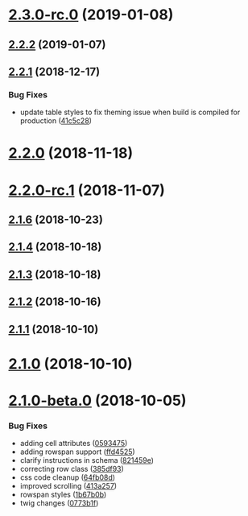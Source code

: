 # [2.3.0-rc.0](https://github.com/bolt-design-system/bolt/compare/v2.2.2...v2.3.0-rc.0) (2019-01-08)



## [2.2.2](https://github.com/bolt-design-system/bolt/compare/v2.2.1...v2.2.2) (2019-01-07)



## [2.2.1](https://github.com/bolt-design-system/bolt/compare/v2.2.0...v2.2.1) (2018-12-17)


### Bug Fixes

* update table styles to fix theming issue when build is compiled for production ([41c5c28](https://github.com/bolt-design-system/bolt/commit/41c5c28))



# [2.2.0](https://github.com/bolt-design-system/bolt/compare/v2.2.0-rc.1...v2.2.0) (2018-11-18)



# [2.2.0-rc.1](https://github.com/bolt-design-system/bolt/compare/v2.1.6...v2.2.0-rc.1) (2018-11-07)



## [2.1.6](https://github.com/bolt-design-system/bolt/compare/v2.1.5...v2.1.6) (2018-10-23)



## [2.1.4](https://github.com/bolt-design-system/bolt/compare/v2.1.3...v2.1.4) (2018-10-18)



## [2.1.3](https://github.com/bolt-design-system/bolt/compare/v2.1.2...v2.1.3) (2018-10-18)



## [2.1.2](https://github.com/bolt-design-system/bolt/compare/v2.1.1...v2.1.2) (2018-10-16)



## [2.1.1](https://github.com/bolt-design-system/bolt/compare/v2.1.0...v2.1.1) (2018-10-10)



# [2.1.0](https://github.com/bolt-design-system/bolt/compare/v2.1.0-beta.0...v2.1.0) (2018-10-10)



# [2.1.0-beta.0](https://github.com/bolt-design-system/bolt/compare/v2.0.0...v2.1.0-beta.0) (2018-10-05)


### Bug Fixes

* adding cell attributes ([0593475](https://github.com/bolt-design-system/bolt/commit/0593475))
* adding rowspan support ([ffd4525](https://github.com/bolt-design-system/bolt/commit/ffd4525))
* clarify instructions in schema ([821459e](https://github.com/bolt-design-system/bolt/commit/821459e))
* correcting row class ([385df93](https://github.com/bolt-design-system/bolt/commit/385df93))
* css code cleanup ([64fb08d](https://github.com/bolt-design-system/bolt/commit/64fb08d))
* improved scrolling ([413a257](https://github.com/bolt-design-system/bolt/commit/413a257))
* rowspan styles ([1b67b0b](https://github.com/bolt-design-system/bolt/commit/1b67b0b))
* twig changes ([0773b1f](https://github.com/bolt-design-system/bolt/commit/0773b1f))



